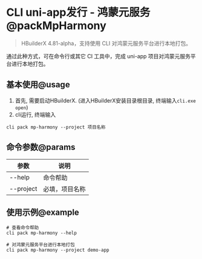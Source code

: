# CLI uni-app发行 - 鸿蒙元服务@packMpHarmony

> HBuilderX 4.81-alpha，支持使用 CLI 对鸿蒙元服务平台进行本地打包。

通过此种方式，可在命令行或其它 CI 工具中，完成 uni-app 项目对鸿蒙元服务平台进行本地打包。

## 基本使用@usage

1. 首先, 需要启动HBuilderX. (进入HBuilderX安装目录根目录, 终端输入`cli.exe open`)
2. cli运行, 终端输入
```shell
cli pack mp-harmony --project 项目名称
```

## 命令参数@params

| 参数       | 说明                      |
| ---------- | ------------------------ |
| --help     | 命令帮助                  |
| --project  | 必填，项目名称            |


## 使用示例@example
```shell
# 查看命令帮助
cli pack mp-harmony --help

# 对鸿蒙元服务平台进行本地打包
cli pack mp-harmony --project demo-app
```
